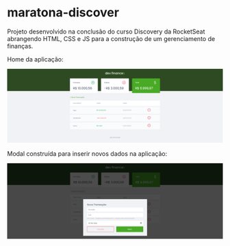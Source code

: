 # maratona-discover

Projeto desenvolvido na conclusão do curso Discovery da RocketSeat abrangendo HTML, CSS e JS para a construção de um gerenciamento de finanças.

Home da aplicação:

![Home](assets/homepage.png)

Modal construída para inserir novos dados na aplicação:

![Modal](assets/modal.png)
